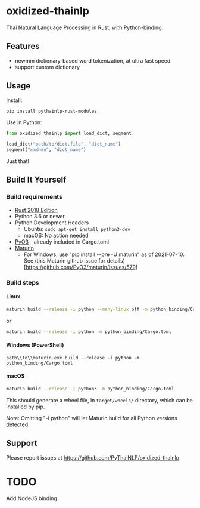 # oxidized-thainlp

Thai Natural Language Processing in Rust, with Python-binding.

## Features

- newmm dictionary-based word tokenization, at ultra fast speed
- support custom dictionary

## Usage

Install:
```bash
pip install pythainlp-rust-modules
```

Use in Python:
```python
from oxidized_thainlp import load_dict, segment

load_dict("path/to/dict.file", "dict_name")
segment("สวัสดีครับ", "dict_name")
```

Just that!

## Build It Yourself

### Build requirements

- [Rust 2018 Edition](https://www.rust-lang.org/tools/install)
- Python 3.6 or newer
- Python Development Headers
  - Ubuntu: `sudo apt-get install python3-dev`
  - macOS: No action needed
- [PyO3](https://github.com/PyO3/pyo3) - already included in Cargo.toml
- [Maturin](https://github.com/PyO3/maturin) 
  -  For Windows, use "pip install --pre -U maturin" as of 2021-07-10. See (this Maturin github issue for details)[https://github.com/PyO3/maturin/issues/579] 

### Build steps

#### Linux
```bash
maturin build --release -i python --many-linux off -m python_binding/Cargo.toml
```
or
```bash
maturin build --release -i python -m python_binding/Cargo.toml
```

#### Windows (PowerShell)
```shell
path\\to\\maturin.exe build --release -i python -m python_binding/Cargo.toml
```

#### macOS
```zsh
maturin build --release -i python3 -m python_binding/Cargo.toml
```

This should generate a wheel file, in `target/wheels/` directory, which can be installed by pip.

Note: Omitting "-i python" will let Maturin build for all Python versions detected.

## Support

Please report issues at https://github.com/PyThaiNLP/oxidized-thainlp

# TODO

Add NodeJS binding